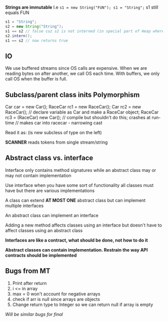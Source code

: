 **Strings are immutable**
I.e ```s1 = new String("FUN");
    s1 = "String";```
s1 still equals FUN

```java
s1 = "String";
s2 = new String("String");
s1 == s2 // false cuz s2 is not interned (in special part of Heap where non-object strings go)
s2.intern();
s1 == s2 // now returns true
```

## IO

We use buffered streams since OS calls are expensive. When we are reading bytes on after another, we call OS each time. With buffers, we only call OS when the buffer is full.

## Subclass/parent class inits Polymorphism

Car car = new Car();
RaceCar rc1 = new RaceCar();
Car rc2 = new RaceCar(); // declare variable as Car and make a RaceCar object;
RaceCar rc3 = (RaceCar) new Car(); // compile but shouldn't do this; crashes at run-time
// makes car into racecar - narrowing cast

Read it as: (is new <Object> subcless of type on the left)

**SCANNER** reads tokens from single stream/string

## Abstract class vs. interface

Interface only contains method signatures while an abstract class may or may not contain implementation

Use interface when you have some sort of functionality all classes must have but there are various implementations

A class can extend **AT MOST ONE** abstract class but can implement multiple interfaces

An abstract class can implement an interface

Adding a new method affects classes using an interface but doesn't have to affect classes using an abstract class

**Interfaces are like a contract, what should be done, not how to do it**

**Abstract classes can contain implementation. Restrain the way API contracts should be implemented**

## Bugs from MT

1. Print after return
2. i <= in array
3. max = 0 won't account for negative arrays
4. check if arr is null since arrays are objects
5. Change return type to Integer so we can return null if array is empty

*Will be similar bugs for final*

